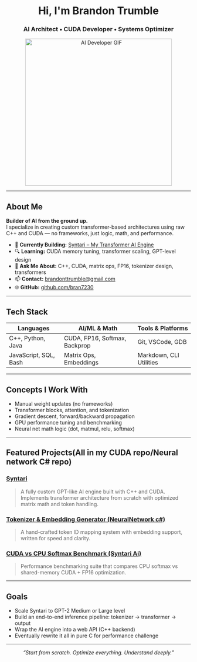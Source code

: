 <h1 align="center">Hi, I'm Brandon Trumble</h1>
<h3 align="center">AI Architect • CUDA Developer • Systems Optimizer</h3>

<p align="center">
  <img src="https://media.giphy.com/media/qgQUggAC3Pfv687qPC/giphy.gif" width="400" alt="AI Developer GIF" />
</p>

---

##  About Me

**Builder of AI from the ground up.**  
I specialize in creating custom transformer-based architectures using raw C++ and CUDA — no frameworks, just logic, math, and performance.

- 🔧 **Currently Building:** [Syntari – My Transformer AI Engine](https://github.com/bran7230/CPP-AND-CUDA-AI)
- 🔍 **Learning:** CUDA memory tuning, transformer scaling, GPT-level design
- 💬 **Ask Me About:** C++, CUDA, matrix ops, FP16, tokenizer design, transformers
- 📫 **Contact:** brandonttrumble@gmail.com
- 🌐 **GitHub:** [github.com/bran7230](https://github.com/bran7230)

---

##  Tech Stack

| Languages            | AI/ML & Math                   | Tools & Platforms        |
|----------------------|--------------------------------|--------------------------|
| C++, Python, Java    | CUDA, FP16, Softmax, Backprop  | Git, VSCode, GDB |
| JavaScript, SQL, Bash| Matrix Ops, Embeddings         | Markdown, CLI Utilities  |

---

##  Concepts I Work With

- Manual weight updates (no frameworks)
- Transformer blocks, attention, and tokenization
- Gradient descent, forward/backward propagation
- GPU performance tuning and benchmarking
- Neural net math logic (dot, matmul, relu, softmax)

---

##  Featured Projects(All in my CUDA repo/Neural network C# repo)

### [Syntari](https://github.com/bran7230/CPP-AND-CUDA-AI)
> A fully custom GPT-like AI engine built with C++ and CUDA.  
Implements transformer architecture from scratch with optimized matrix math and token handling.

### [Tokenizer & Embedding Generator (NeuralNetwork c#)](https://github.com/bran7230/Neuralnetwork)
> A hand-crafted token ID mapping system with embedding support, written for speed and clarity.

### [CUDA vs CPU Softmax Benchmark (Syntari Ai)](https://github.com/bran7230/CPP-AND-CUDA-AI)
> Performance benchmarking suite that compares CPU softmax vs shared-memory CUDA + FP16 optimization.

---

##  Goals

- Scale Syntari to GPT-2 Medium or Large level  
- Build an end-to-end inference pipeline: tokenizer → transformer → output  
- Wrap the AI engine into a web API (C++ backend)  
- Eventually rewrite it all in pure C for performance challenge

---

<p align="center"><i>“Start from scratch. Optimize everything. Understand deeply.”</i></p>
